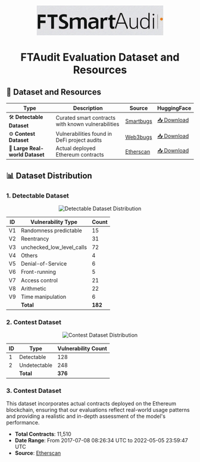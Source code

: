 <div align="center">
  <img src="../images/logo_FTAudit.jpg" height="80" alt="FTAudit Logo">

  # FTAudit Evaluation Dataset and Resources
</div>

## 🔗 Dataset and Resources
| Type | Description | Source | HuggingFace |
|------|-------------|--------|-------------|
| 🛠️ **Detectable Dataset** | Curated smart contracts with known vulnerabilities | [Smartbugs](https://github.com/smartbugs/smartbugs-curated) | [📥 Download](https://huggingface.co/datasets/weifar/DetectableDataset) |
| ⚙️ **Contest Dataset** | Vulnerabilities found in DeFi project audits | [Web3bugs](https://github.com/ZhangZhuoSJTU/Web3Bugs) | [📥 Download](https://huggingface.co/datasets/weifar/ContestDataset) |
| 🛜 **Large Real-world Dataset** | Actual deployed Ethereum contracts | [Etherscan](https://etherscan.io/) | [📥 Download](https://huggingface.co/datasets/weifar/LargeRealworldDataset) |


## 📊 Dataset Distribution

### 1. Detectable Dataset
<div align="center">
  <img src="https://quickchart.io/chart?c={type:'pie',data:{labels:['Randomness predictable','Reentrancy','Unchecked low-level calls','Others','Denial-of-Service','Front-running','Access control','Arithmetic','Time manipulation'],datasets:[{data:[15,31,72,4,6,5,21,22,6]}]},options:{plugins:{legend:{position:'bottom',labels:{boxWidth:12}}}}}" width="500" alt="Detectable Dataset Distribution">
</div>

|ID| Vulnerability Type                            |  Count                               |
| ------------------------------- | --------------------------------------- | --------------------------------------- |
|V1| Randomness predictable| 15|
|V2| Reentrancy| 31|
|V3| unchecked_low_level_calls| 72|
|V4| Others| 4|
|V5| Denial-of-Service| 6|
|V6| Front-running| 5|
|V7| Access control| 21|
|V8| Arithmetic| 22|
|V9| Time manipulation| 6|
|| **Total**| **182**|

### 2. Contest Dataset
<div align="center">
  <img src="https://quickchart.io/chart?c={type:'pie',data:{labels:['Detectable','Undetectable'],datasets:[{data:[128,248]}]}}" width="400" alt="Contest Dataset Distribution">
</div>

|ID| Type                            | Vulnerability Count                               |
| ------------------------------- | --------------------------------------- | --------------------------------------- |
|1|Detectable| 128|
|2|Undetectable| 248|
| | **Total** | **376** |

### 3. Contest Dataset

This dataset incorporates actual contracts deployed on the Ethereum blockchain, ensuring that our evaluations reflect real-world usage patterns and providing a realistic and in-depth assessment of the model's performance.

- **Total Contracts**: 11,510
- **Date Range**: From 2017-07-08 08:26:34 UTC to 2022-05-05 23:59:47 UTC
- **Source**: [Etherscan](https://etherscan.io/)